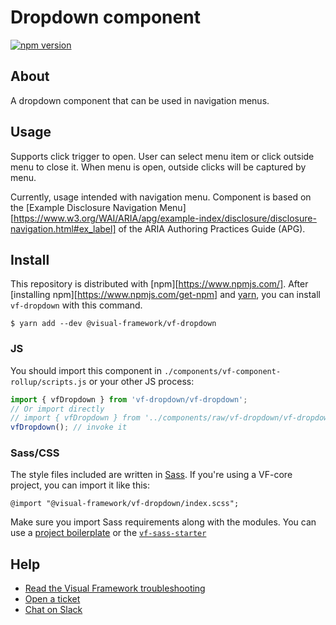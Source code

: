 # Dropdown component

[![npm version](https://badge.fury.io/js/%40visual-framework%2Fvf-dropdown.svg)](https://badge.fury.io/js/%40visual-framework%2Fvf-dropdown)

## About

A dropdown component that can be used in navigation menus.

## Usage

Supports click trigger to open. User can select menu item or click outside menu to close it. When menu is open, outside clicks will be captured by menu.

Currently, usage intended with navigation menu. Component is based on the [Example Disclosure Navigation Menu][https://www.w3.org/WAI/ARIA/apg/example-index/disclosure/disclosure-navigation.html#ex_label] of the ARIA Authoring Practices Guide (APG).

## Install

This repository is distributed with [npm][https://www.npmjs.com/]. After [installing npm][https://www.npmjs.com/get-npm] and [yarn](https://classic.yarnpkg.com/en/docs/install), you can install `vf-dropdown` with this command.

```
$ yarn add --dev @visual-framework/vf-dropdown
```

### JS

You should import this component in `./components/vf-component-rollup/scripts.js` or your other JS process:

```js
import { vfDropdown } from 'vf-dropdown/vf-dropdown';
// Or import directly
// import { vfDropdown } from '../components/raw/vf-dropdown/vf-dropdown.js';
vfDropdown(); // invoke it
```

### Sass/CSS

The style files included are written in [Sass](https://sass-lang.com/). If you're using a VF-core project, you can import it like this:

```
@import "@visual-framework/vf-dropdown/index.scss";
```

Make sure you import Sass requirements along with the modules. You can use a [project boilerplate](https://stable.visual-framework.dev/building/) or the [`vf-sass-starter`](https://stable.visual-framework.dev/components/vf-sass-starter/)

## Help

- [Read the Visual Framework troubleshooting](https://stable.visual-framework.dev/troubleshooting/)
- [Open a ticket](https://github.com/visual-framework/vf-core/issues)
- [Chat on Slack](https://join.slack.com/t/visual-framework/shared_invite/enQtNDAxNzY0NDg4NTY0LWFhMjEwNGY3ZTk3NWYxNWVjOWQ1ZWE4YjViZmY1YjBkMDQxMTNlNjQ0N2ZiMTQ1ZTZiMGM4NjU5Y2E0MjM3ZGQ)
